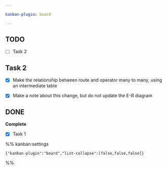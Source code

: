 ```yaml
---

kanban-plugin: board

---
```


## TODO

- [ ] Task 2


## Task 2

- [x] Make the relationship between route and operator many to many, using an intermediate table
- [x] Make a note about this change, but do not update the E-R diagram


## DONE

**Complete**
- [x] Task 1




%% kanban:settings
```
{"kanban-plugin":"board","list-collapse":[false,false,false]}
```
%%